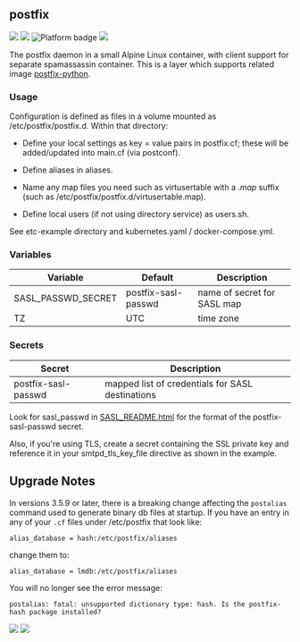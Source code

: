 ## postfix
[![](https://img.shields.io/docker/v/instantlinux/postfix?sort=date)](https://microbadger.com/images/instantlinux/postfix "Version badge") [![](https://images.microbadger.com/badges/image/instantlinux/postfix.svg)](https://microbadger.com/images/instantlinux/postfix "Image badge") ![](https://img.shields.io/badge/platform-amd64%20arm64%20arm%2Fv6%20arm%2Fv7-blue "Platform badge") [![](https://img.shields.io/badge/dockerfile-latest-blue)](https://gitlab.com/instantlinux/docker-tools/-/blob/master/images/postfix/Dockerfile "dockerfile")

The postfix daemon in a small Alpine Linux container, with client
support for separate spamassassin container. This is a layer which supports related image [postfix-python](https://hub.docker.com/r/instantlinux/postfix-python).

### Usage

Configuration is defined as files in a volume mounted as
/etc/postfix/postfix.d. Within that directory:

* Define your local settings as key = value pairs in postfix.cf; these
will be added/updated into main.cf (via postconf).

* Define aliases in aliases.

* Name any map files you need such as virtusertable with a _.map_ suffix (such as /etc/postfix/postfix.d/virtusertable.map).

* Define local users (if not using directory service) as users.sh.

See etc-example directory and kubernetes.yaml / docker-compose.yml.

### Variables

| Variable | Default | Description |
| -------- | ------- | ----------- |
| SASL_PASSWD_SECRET | postfix-sasl-passwd | name of secret for SASL map |
| TZ | UTC | time zone |

### Secrets

| Secret | Description |
| ------ | ----------- |
| postfix-sasl-passwd | mapped list of credentials for SASL destinations|

Look for sasl_passwd in [SASL_README.html](http://www.postfix.org/SASL_README.html#smtpd_sasl_security_options) for the format of the postfix-sasl-passwd secret.

Also, if you're using TLS, create a secret containing the SSL private key and
reference it in your smtpd_tls_key_file directive as shown in the example.

## Upgrade Notes

In versions 3.5.9 or later, there is a breaking change affecting the `postalias` command used to generate binary db files at startup.  If you have an entry in any of your `.cf` files under /etc/postfix that look like:
```
alias_database = hash:/etc/postfix/aliases
```
change them to:
```
alias_database = lmdb:/etc/postfix/aliases
```
You will no longer see the error message:
```
postalias: fatal: unsupported dictionary type: hash. Is the postfix-hash package installed?
```

[![](https://img.shields.io/badge/license-IPL--1.0-red.svg)](https://opensource.org/licenses/IPL-1.0 "License badge") [![](https://img.shields.io/badge/code-vdukhovni%2Fpostfix-blue.svg)](https://github.com/vdukhovni/postfix "Code repo")

